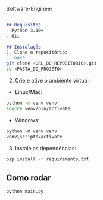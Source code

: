 Software-Engineer

````markdown

## Requisitos
- Python 3.10+
- Git

## Instalação
1. Clone o repositório:
```bash
git clone <URL_DO_REPOSITORIO>.git
cd <PASTA_DO_PROJETO>
````

2. Crie e ative o ambiente virtual:

* Linux/Mac:

```bash
python -m venv venv
source venv/bin/activate
```

* Windows:

```powershell
python -m venv venv
venv\Scripts\activate
```

3. Instale as dependências:

```bash
pip install -r requirements.txt
```

## Como rodar

```bash
python main.py
```
```
